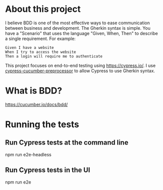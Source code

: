 # About this project

I believe BDD is one of the most effective ways to ease communication between business and development.  The Gherkin syntax is simple.  You have a "Scenario" that uses the language "Given, When, Then" to describe a single requirement.  For example:

```
Given I have a website  
When I try to access the website  
Then a login will require me to authenticate
```

This project focuses on end-to-end testing using https://cypress.io/.  I use [cypress-cucumber-preprocessor](https://github.com/badeball/cypress-cucumber-preprocessor/blob/master/docs/quick-start.md) to allow Cypress to use Gherkin syntax.


# What is BDD?

https://cucumber.io/docs/bdd/

# Running the tests

## Run Cypress tests at the command line
npm run e2e-headless

## Run Cypress tests in the UI
npm run e2e